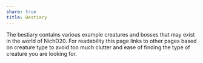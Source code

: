 ```yaml
---
share: true
title: Bestiary
---
```


The bestiary contains various example creatures and bosses that may exist in the world of NichD20. For readability this page links to other pages based on creature type to avoid too much clutter and ease of finding the type of creature you are looking for.